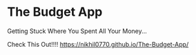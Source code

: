 # The Budget App
 Getting Stuck Where You Spent All Your Money...
 
 Check This Out!!!!
 https://nikhil0770.github.io/The-Budget-App/
